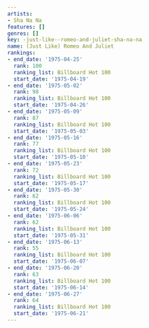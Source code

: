 ```yaml
---
artists:
- Sha Na Na
features: []
genres: []
key: -just-like--romeo-and-juliet-sha-na-na
name: (Just Like) Romeo And Juliet
rankings:
- end_date: '1975-04-25'
  rank: 100
  ranking_list: Billboard Hot 100
  start_date: '1975-04-19'
- end_date: '1975-05-02'
  rank: 98
  ranking_list: Billboard Hot 100
  start_date: '1975-04-26'
- end_date: '1975-05-09'
  rank: 87
  ranking_list: Billboard Hot 100
  start_date: '1975-05-03'
- end_date: '1975-05-16'
  rank: 77
  ranking_list: Billboard Hot 100
  start_date: '1975-05-10'
- end_date: '1975-05-23'
  rank: 72
  ranking_list: Billboard Hot 100
  start_date: '1975-05-17'
- end_date: '1975-05-30'
  rank: 62
  ranking_list: Billboard Hot 100
  start_date: '1975-05-24'
- end_date: '1975-06-06'
  rank: 62
  ranking_list: Billboard Hot 100
  start_date: '1975-05-31'
- end_date: '1975-06-13'
  rank: 55
  ranking_list: Billboard Hot 100
  start_date: '1975-06-07'
- end_date: '1975-06-20'
  rank: 63
  ranking_list: Billboard Hot 100
  start_date: '1975-06-14'
- end_date: '1975-06-27'
  rank: 64
  ranking_list: Billboard Hot 100
  start_date: '1975-06-21'
---
```


